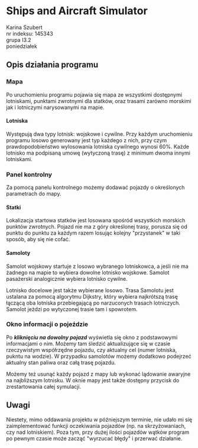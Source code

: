 # Ships and Aircraft Simulator

Karina Szubert  
nr indeksu: 145343  
grupa I3.2  
poniedziałek


## Opis działania programu

### Mapa
Po uruchomieniu programu pojawia się mapa ze wszystkimi dostępnymi lotniskami, punktami zwrotnymi dla statków,
oraz trasami zarówno morskimi jak i lotniczymi narysowanymi na mapie.

#### Lotniska
Występują dwa typy lotnisk: wojskowe i cywilne. Przy każdym uruchomieniu programu losowo generowany jest typ
każdego z nich, przy czym prawdopodobieństwo wylosowania lotniska cywilnego wynosi 60%.
Każde lotnisko ma podpisaną umowę (wytyczoną trasę) z minimum dwoma innymi lotniskami.

### Panel kontrolny
Za pomocą panelu kontrolnego możemy dodawać pojazdy o określonych parametrach do mapy.

#### Statki
Lokalizacja startowa statków jest losowana spośród wszystkich morskich punktów zwrotnych.
Pojazd nie ma z góry określonej trasy, porusza się od punktu do punktu za każdym razem losując
kolejny "przystanek" w taki sposób, aby się nie cofać.

#### Samoloty
Samolot wojskowy startuje z losowo wybranego lotniskowca, a jeśli nie ma żadnego na mapie 
to wybiera dowolne lotnisko wojskowe. Samolot pasażerski analogicznie wybiera lotnisko cywilne.

Lotnisko docelowe jest także wybierane losowo. Trasa Samolotu jest ustalana za pomocą algorytmu Dijkstry, który 
wybiera najkrótszą trasę łączącą oba lotniska przebiegającą po narzuconych trasach lotniczych.
Samolot jeżdzi po wytyczonej trasie tam i spowrotem.

### Okno informacji o pojeździe
Po ***kliknięciu na dowolny pojazd*** wyświetla się okno z podstawowymi informacjami o nim.
Możemy tam śledzić aktualizujące się w czasie rzeczywistym współrzędne pojazdu, czy aktualny cel
(numer lotniska, pukntu na wodzie). W przypadku samolotów możemy dodatkowo podejrzeć aktualny stan
paliwa oraz całą trasę pojazdu.

Możemy też usunąć każdy pojazd z mapy lub wykonać lądowanie awaryjne na najbliższym lotnisku.
W oknie mapy jest także dostępny przycisk do zrestartowania całej symulacji.


## Uwagi
Niestety, mimo oddawania projektu w późniejszym terminie, nie udało mi się zaimplementować 
funkcji oczekiwania pojazdów (np. na skrzyżowaniach, czy nad lotniskiem). Poza tym, przy dużej ilości pojazdów wątków
program po pewnym czasie może zacząć "wyrzucać błędy" i przerwać działanie.
